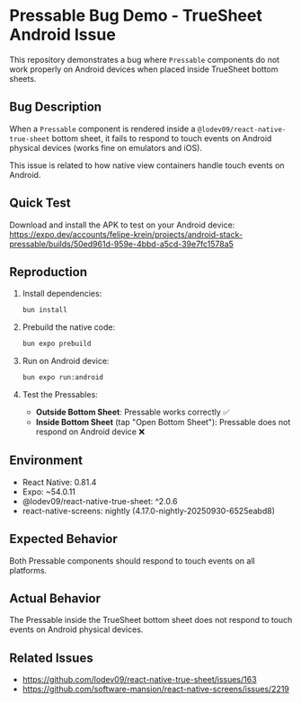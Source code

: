 # Pressable Bug Demo - TrueSheet Android Issue

This repository demonstrates a bug where `Pressable` components do not work properly on Android devices when placed inside TrueSheet bottom sheets.

## Bug Description

When a `Pressable` component is rendered inside a `@lodev09/react-native-true-sheet` bottom sheet, it fails to respond to touch events on Android physical devices (works fine on emulators and iOS).

This issue is related to how native view containers handle touch events on Android.

## Quick Test

Download and install the APK to test on your Android device:
https://expo.dev/accounts/felipe-krein/projects/android-stack-pressable/builds/50ed961d-959e-4bbd-a5cd-39e7fc1578a5

## Reproduction

1. Install dependencies:

   ```bash
   bun install
   ```

2. Prebuild the native code:

   ```bash
   bun expo prebuild
   ```

3. Run on Android device:

   ```bash
   bun expo run:android
   ```

4. Test the Pressables:
   - **Outside Bottom Sheet**: Pressable works correctly ✅
   - **Inside Bottom Sheet** (tap "Open Bottom Sheet"): Pressable does not respond on Android device ❌

## Environment

- React Native: 0.81.4
- Expo: ~54.0.11
- @lodev09/react-native-true-sheet: ^2.0.6
- react-native-screens: nightly (4.17.0-nightly-20250930-6525eabd8)

## Expected Behavior

Both Pressable components should respond to touch events on all platforms.

## Actual Behavior

The Pressable inside the TrueSheet bottom sheet does not respond to touch events on Android physical devices.

## Related Issues

- https://github.com/lodev09/react-native-true-sheet/issues/163
- https://github.com/software-mansion/react-native-screens/issues/2219
